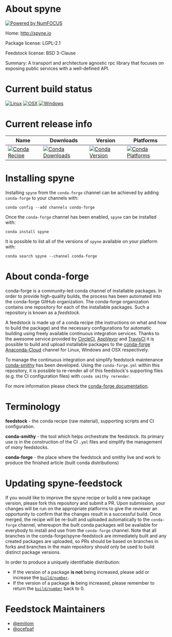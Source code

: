 About spyne
===========

[![Powered by NumFOCUS](https://img.shields.io/badge/powered%20by-NumFOCUS-orange.svg?style=flat&colorA=E1523D&colorB=007D8A)](http://numfocus.org)

Home: http://spyne.io

Package license: LGPL-2.1

Feedstock license: BSD 3-Clause

Summary: A transport and architecture agnostic rpc library that focuses on exposing public services with a well-defined API.



Current build status
====================

[![Linux](https://img.shields.io/circleci/project/github/conda-forge/spyne-feedstock/master.svg?label=Linux)](https://circleci.com/gh/conda-forge/spyne-feedstock)
[![OSX](https://img.shields.io/travis/conda-forge/spyne-feedstock/master.svg?label=macOS)](https://travis-ci.org/conda-forge/spyne-feedstock)
[![Windows](https://img.shields.io/appveyor/ci/conda-forge/spyne-feedstock/master.svg?label=Windows)](https://ci.appveyor.com/project/conda-forge/spyne-feedstock/branch/master)

Current release info
====================

| Name | Downloads | Version | Platforms |
| --- | --- | --- | --- |
| [![Conda Recipe](https://img.shields.io/badge/recipe-spyne-green.svg)](https://anaconda.org/conda-forge/spyne) | [![Conda Downloads](https://img.shields.io/conda/dn/conda-forge/spyne.svg)](https://anaconda.org/conda-forge/spyne) | [![Conda Version](https://img.shields.io/conda/vn/conda-forge/spyne.svg)](https://anaconda.org/conda-forge/spyne) | [![Conda Platforms](https://img.shields.io/conda/pn/conda-forge/spyne.svg)](https://anaconda.org/conda-forge/spyne) |

Installing spyne
================

Installing `spyne` from the `conda-forge` channel can be achieved by adding `conda-forge` to your channels with:

```
conda config --add channels conda-forge
```

Once the `conda-forge` channel has been enabled, `spyne` can be installed with:

```
conda install spyne
```

It is possible to list all of the versions of `spyne` available on your platform with:

```
conda search spyne --channel conda-forge
```


About conda-forge
=================

conda-forge is a community-led conda channel of installable packages.
In order to provide high-quality builds, the process has been automated into the
conda-forge GitHub organization. The conda-forge organization contains one repository
for each of the installable packages. Such a repository is known as a *feedstock*.

A feedstock is made up of a conda recipe (the instructions on what and how to build
the package) and the necessary configurations for automatic building using freely
available continuous integration services. Thanks to the awesome service provided by
[CircleCI](https://circleci.com/), [AppVeyor](https://www.appveyor.com/)
and [TravisCI](https://travis-ci.org/) it is possible to build and upload installable
packages to the [conda-forge](https://anaconda.org/conda-forge)
[Anaconda-Cloud](https://anaconda.org/) channel for Linux, Windows and OSX respectively.

To manage the continuous integration and simplify feedstock maintenance
[conda-smithy](https://github.com/conda-forge/conda-smithy) has been developed.
Using the ``conda-forge.yml`` within this repository, it is possible to re-render all of
this feedstock's supporting files (e.g. the CI configuration files) with ``conda smithy rerender``.

For more information please check the [conda-forge documentation](https://conda-forge.org/docs/).

Terminology
===========

**feedstock** - the conda recipe (raw material), supporting scripts and CI configuration.

**conda-smithy** - the tool which helps orchestrate the feedstock.
                   Its primary use is in the construction of the CI ``.yml`` files
                   and simplify the management of *many* feedstocks.

**conda-forge** - the place where the feedstock and smithy live and work to
                  produce the finished article (built conda distributions)


Updating spyne-feedstock
========================

If you would like to improve the spyne recipe or build a new
package version, please fork this repository and submit a PR. Upon submission,
your changes will be run on the appropriate platforms to give the reviewer an
opportunity to confirm that the changes result in a successful build. Once
merged, the recipe will be re-built and uploaded automatically to the
`conda-forge` channel, whereupon the built conda packages will be available for
everybody to install and use from the `conda-forge` channel.
Note that all branches in the conda-forge/spyne-feedstock are
immediately built and any created packages are uploaded, so PRs should be based
on branches in forks and branches in the main repository should only be used to
build distinct package versions.

In order to produce a uniquely identifiable distribution:
 * If the version of a package **is not** being increased, please add or increase
   the [``build/number``](https://conda.io/docs/user-guide/tasks/build-packages/define-metadata.html#build-number-and-string).
 * If the version of a package **is** being increased, please remember to return
   the [``build/number``](https://conda.io/docs/user-guide/tasks/build-packages/define-metadata.html#build-number-and-string)
   back to 0.

Feedstock Maintainers
=====================

* [@emiliom](https://github.com/emiliom/)
* [@ocefpaf](https://github.com/ocefpaf/)


